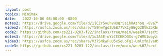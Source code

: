 ```yaml
---
layout: post
topics: Minimax
date:   2022-10-06 08:00:00 -0800
notes2: https://drive.google.com/file/d/1jCZr5vuhvHOQrSsihRAzhoQ_-8ve7YOL/view?usp=sharing
video2: https://usfca.zoom.us/rec/share/T59hwYgd2U6B77VKIy8EgG28VkZ5Xbss_FdOZ19yU6PnQsA1Txe30A36nFi7O9n6.P70bDtBeplL6nqAq 
code2: https://github.com/cs221-0203-f22/inclass/tree/main/week07/section02
notes3: https://drive.google.com/file/d/1u2ASE-wYzCECKKD3Xs-g7WMU1wpyzr-b/view?usp=sharing
video3: https://usfca.zoom.us/rec/share/V37SNkwFuU5xSeuoFg1-UmlxfnJve0S9F8yCkSvpHhAZrUGGUGR8UCNfAmeZeFb4.HxIEGUxqLxxonrKe 
code3: https://github.com/cs221-0203-f22/inclass/tree/main/week07/section03
---
```

